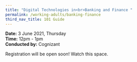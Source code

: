 ```yaml
---
title: "Digital Technologies in<br>Banking and Finance "
permalink: /working-adults/banking-finance
third_nav_title: 101 Guide
---
```

**Date:** 3 June 2021, Thursday  
**Time:** 12pm - 1pm  
**Conducted by:** Cognizant

Registration will be open soon! Watch this space.
